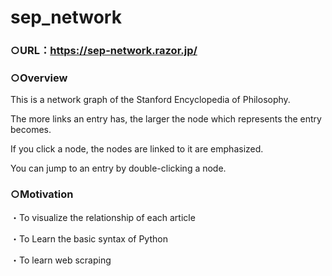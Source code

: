 # sep_network

### ○URL：<https://sep-network.razor.jp/>

### ○Overview
This is a network graph of the Stanford Encyclopedia of Philosophy.

The more links an entry has, the larger the node which represents the entry becomes.

If you click a node, the nodes are linked to it are emphasized.

You can jump to an entry by double-clicking a node.

### ○Motivation

・To visualize the relationship of each article

・To Learn the basic syntax of Python

・To learn web scraping
